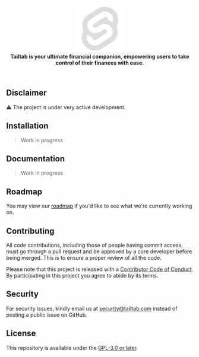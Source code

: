 <p align="center">
    <a href="https://tailta" target="_blank"><img src="./static/favicon.png" alt="Tailtab Logo"></a>
    <br />
    <b>Tailtab is your ultimate financial companion, empowering users to take control of their finances with ease.</b>
</p>
<br />

## Disclaimer

⚠️ The project is under very active development.

## Installation

> Work in progress

## Documentation

> Work in progress

## Roadmap

You may view our [roadmap](https://www.tailtab.com/roadmap) if you'd like to see what we're currently working on.

## Contributing

All code contributions, including those of people having commit access, must go through a pull request and be approved by a core developer before being merged. This is to ensure a proper review of all the code.

Please note that this project is released with a [Contributor Code of Conduct](./CODE_OF_CONDUCT). By participating in this project you agree to abide by its terms.

## Security

For security issues, kindly email us at [security@tailtab.com](mailto:security@tailtab.com) instead of posting a public issue on GitHub.

## License

This repository is available under the [GPL-3.0 or later](./LICENSE).
